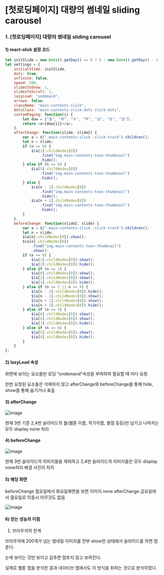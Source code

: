 # [첫로딩페이지] 대량의 썸네일 sliding carousel

### 1. [첫로딩페이지] 대량의 썸네일 sliding carousel

#### 1)  react-slick 설정 코드

```js
let initSlide = new Date().getDay() == 0 ? 6 : new Date().getDay() - 1;
let settings = {
	initialSlide: initSlide,
	dots: true,
	infinite: false,
	speed: 500,
	slidesToShow: 1,
	slidesToScroll: 1,
	lazyLoad: "ondemand",
	arrows: false,
	className: "main-contents-slick",
	dotsClass: "main-contents-slick-dots slick-dots",
	customPaging: function(i) {
		let dow = ["월", "화", "수", "목", "금", "토", "일"];
		return <a>{dow[i]}</a>;
	},
	afterChange: function(slide, slide2) {
		var a = $(".main-contents-slick .slick-track").children();
		let n = slide;
		if (n == 0) {
			$(a[1].childNodes[0])
				.find("img.main-contents-toon-thumbnail")
				.hide();
		} else if (n == 6) {
			$(a[5].childNodes[0])
				.find("img.main-contents-toon-thumbnail")
				.hide();
		} else {
			$(a[n - 1].childNodes[0])
				.find("img.main-contents-toon-thumbnail")
				.hide();
			$(a[n + 1].childNodes[0])
				.find("img.main-contents-toon-thumbnail")
				.hide();
		}
	},
	beforeChange: function(slide2, slide) {
		var a = $(".main-contents-slick .slick-track").children();
		let n = slide;
		$(a[n].childNodes[0]).show();
		$(a[n].childNodes[0])
			.find("img.main-contents-toon-thumbnail")
			.show();
		if (n == 0) {
			$(a[1].childNodes[0]).show();
			$(a[2].childNodes[0]).hide();
		} else if (n == 1) {
			$(a[0].childNodes[0]).show();
			$(a[2].childNodes[0]).show();
			$(a[3].childNodes[0]).hide();
		} else if (n <= 2 || n <= 4) {
			$(a[n - 2].childNodes[0]).hide();
			$(a[n - 1].childNodes[0]).show();
			$(a[n + 1].childNodes[0]).show();
			$(a[n + 2].childNodes[0]).hide();
		} else if (n == 5) {
			$(a[6].childNodes[0]).show();
			$(a[4].childNodes[0]).show();
			$(a[3].childNodes[0]).hide();
		} else if (n == 6) {
			$(a[5].childNodes[0]).show();
			$(a[4].childNodes[0]).hide();
		}
	}
};
```

#### 2) lazyLoad 속성

화면에 보이는 요소들만 로딩 "ondemand"속성을 부여하여 필요할 때 마다 요청

한번 요청된 요소들은 삭제하지 않고 afterChange와 beforeChange를 통해 hide, show를 통해 숨기거나 표출

#### 3) afterChange

![image](https://user-images.githubusercontent.com/33514304/40628333-5dac7408-62ff-11e8-97d3-5542c7fdfe49.png)

현재 3번 기준 2,4번 슬라이드의 틀(웹툰 이름, 작가이름, 별점 등등)만 남기고 나머지는 모두 display none 처리

#### 4) beforeChange 

![image](https://user-images.githubusercontent.com/33514304/40628335-61c89c74-62ff-11e8-9142-a288b078f6fc.png)

현재 3번 슬라이드의 이미지들을 제외하고 2,4번 슬라이드의 이미지들은 모두 display none처리 배경 사진이 차지

#### 5) 해당 화면

beforeChange 월요일에서 화요일화면을 보면 이미지 none		afterChange 금요일에서 월요일로 이동시 아무것도 없음

![image](https://user-images.githubusercontent.com/33514304/40628344-69c49306-62ff-11e8-9c3b-95d0b172d114.png)

#### 6) 얻는 성능의 이점 

1) 브라우저의 한계

브라우저에 200개가 넘는 썸네일 이미지를 전부 show한 상태에서 슬라이드를 하면 멈춘다.

눈에 보이는 것만 보이고 감추면 멈추지 않고 보여진다.

실제로 웹툰 앱을 분석한 결과 네이티브 앱에서도 이 방식을 취하는 것으로 분석하였다.
